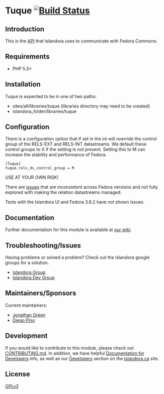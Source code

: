 # Tuque [![Build Status](https://travis-ci.org/Islandora/tuque.png?branch=1.12)](https://travis-ci.org/Islandora/tuque)

## Introduction

This is the [API](https://github.com/Islandora/islandora/wiki/Working-With-Fedora-Objects-Programmatically-Via-Tuque) that Islandora uses to communicate with Fedora Commons.

## Requirements

* PHP 5.3+

## Installation

Tuque is expected to be in one of two paths:

 * sites/all/libraries/tuque (libraries directory may need to be created)
 * islandora_folder/libraries/tuque

## Configuration

There is a configuration option that if set in the ini will override the control group of the RELS-EXT and RELS-INT datastreams. We default these control groups to X if the setting is not present.
Setting this to M can increase the stability and performance of Fedora.

```
[Tuque]
tuque.rels_ds_control_group = M
```

USE AT YOUR OWN RISK!

There are [issues](https://jira.duraspace.org/browse/FCREPO-849) that are inconsistent across Fedora versions and not fully explored with making the relation datastreams managed.

Tests with the Islandora UI and Fedora 3.6.2 have not shown issues.

## Documentation

Further documentation for this module is available at [our wiki](https://wiki.duraspace.org/display/ISLANDORA/APPENDIX+G+-+All+About+Tuque).

## Troubleshooting/Issues

Having problems or solved a problem? Check out the Islandora google groups for a solution.

* [Islandora Group](https://groups.google.com/forum/?hl=en&fromgroups#!forum/islandora)
* [Islandora Dev Group](https://groups.google.com/forum/?hl=en&fromgroups#!forum/islandora-dev)

## Maintainers/Sponsors

Current maintainers:

* [Jonathan Green](https://github.com/jonathangreen)
* [Diego Pino](https://github.com/DiegoPino)

## Development

If you would like to contribute to this module, please check out [CONTRIBUTING.md](CONTRIBUTING.md). In addition, we have helpful [Documentation for Developers](https://github.com/Islandora/islandora/wiki#wiki-documentation-for-developers) info, as well as our [Developers](http://islandora.ca/developers) section on the [Islandora.ca](http://islandora.ca) site.

## License

[GPLv3](http://www.gnu.org/licenses/gpl-3.0.txt)
